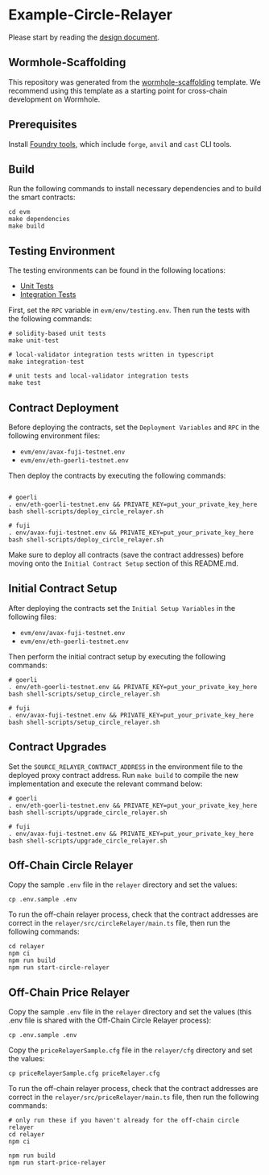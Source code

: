 # Example-Circle-Relayer

Please start by reading the [design document](https://github.com/wormhole-foundation/example-circle-relayer/blob/main/DESIGN.md).

## Wormhole-Scaffolding

This repository was generated from the [wormhole-scaffolding](https://github.com/wormhole-foundation/wormhole-scaffolding) template. We recommend using this template as a starting point for cross-chain development on Wormhole.

## Prerequisites

Install [Foundry tools](https://book.getfoundry.sh/getting-started/installation), which include `forge`, `anvil` and `cast` CLI tools.

## Build

Run the following commands to install necessary dependencies and to build the smart contracts:

```
cd evm
make dependencies
make build
```

## Testing Environment

The testing environments can be found in the following locations:

- [Unit Tests](https://github.com/wormhole-foundation/example-circle-relayer/blob/main/evm/forge-test/CircleRelayer.t.sol)
- [Integration Tests](https://github.com/wormhole-foundation/example-circle-relayer/tree/main/evm/ts-test)

First, set the `RPC` variable in `evm/env/testing.env`. Then run the tests with the following commands:

```
# solidity-based unit tests
make unit-test

# local-validator integration tests written in typescript
make integration-test

# unit tests and local-validator integration tests
make test
```

## Contract Deployment

Before deploying the contracts, set the `Deployment Variables` and `RPC` in the following environment files:

- `evm/env/avax-fuji-testnet.env`
- `evm/env/eth-goerli-testnet.env`

Then deploy the contracts by executing the following commands:

```

# goerli
. env/eth-goerli-testnet.env && PRIVATE_KEY=put_your_private_key_here bash shell-scripts/deploy_circle_relayer.sh

# fuji
. env/avax-fuji-testnet.env && PRIVATE_KEY=put_your_private_key_here bash shell-scripts/deploy_circle_relayer.sh

```

Make sure to deploy all contracts (save the contract addresses) before moving onto the `Initial Contract Setup` section of this README.md.

## Initial Contract Setup

After deploying the contracts set the `Initial Setup Variables` in the following files:

- `evm/env/avax-fuji-testnet.env`
- `evm/env/eth-goerli-testnet.env`

Then perform the initial contract setup by executing the following commands:

```
# goerli
. env/eth-goerli-testnet.env && PRIVATE_KEY=put_your_private_key_here bash shell-scripts/setup_circle_relayer.sh

# fuji
. env/avax-fuji-testnet.env && PRIVATE_KEY=put_your_private_key_here bash shell-scripts/setup_circle_relayer.sh
```

## Contract Upgrades

Set the `SOURCE_RELAYER_CONTRACT_ADDRESS` in the environment file to the deployed proxy contract address. Run `make build` to compile the new implementation and execute the relevant command below:

```
# goerli
. env/eth-goerli-testnet.env && PRIVATE_KEY=put_your_private_key_here bash shell-scripts/upgrade_circle_relayer.sh

# fuji
. env/avax-fuji-testnet.env && PRIVATE_KEY=put_your_private_key_here bash shell-scripts/upgrade_circle_relayer.sh
```

## Off-Chain Circle Relayer

Copy the sample `.env` file in the `relayer` directory and set the values:

```
cp .env.sample .env
```

To run the off-chain relayer process, check that the contract addresses are correct in the `relayer/src/circleRelayer/main.ts` file, then run the following commands:

```
cd relayer
npm ci
npm run build
npm run start-circle-relayer
```

## Off-Chain Price Relayer

Copy the sample `.env` file in the `relayer` directory and set the values (this .env file is shared with the Off-Chain Circle Relayer process):

```
cp .env.sample .env
```

Copy the `priceRelayerSample.cfg` file in the `relayer/cfg` directory and set the values:

```
cp priceRelayerSample.cfg priceRelayer.cfg
```

To run the off-chain relayer process, check that the contract addresses are correct in the `relayer/src/priceRelayer/main.ts` file, then run the following commands:

```
# only run these if you haven't already for the off-chain circle relayer
cd relayer
npm ci

npm run build
npm run start-price-relayer
```
